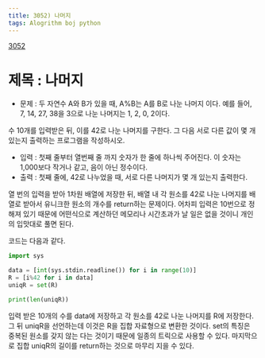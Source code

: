 ```yaml
---
title: 3052) 나머지
tags: Alogrithm boj python
---
```


[3052](https://www.acmicpc.net/problem/3052)

# 제목 : 나머지

- 문제 : 두 자연수 A와 B가 있을 때, A%B는 A를 B로 나눈 나머지 이다. 예를 들어, 7, 14, 27, 38을 3으로 나눈 나머지는 1, 2, 0, 2이다. 

수 10개를 입력받은 뒤, 이를 42로 나눈 나머지를 구한다. 그 다음 서로 다른 값이 몇 개 있는지 출력하는 프로그램을 작성하시오.

- 입력 : 첫째 줄부터 열번째 줄 까지 숫자가 한 줄에 하나씩 주어진다. 이 숫자는 1,000보다 작거나 같고, 음이 아닌 정수이다.
- 출력 : 첫째 줄에, 42로 나누었을 때, 서로 다른 나머지가 몇 개 있는지 출력한다.


열 번의 입력을 받아 1차원 배열에 저장한 뒤, 배열 내 각 원소를 42로 나눈 나머지를 배열로 받아서 유니크한 원소의 개수를 return하는 문제이다.
어차피 입력은 10번으로 정해져 있기 때문에 어떤식으로 계산하던 메모리나 시간초과가 날 일은 없을 것이니 개인의 입맛대로 풀면 된다.

코드는 다음과 같다.

```python
import sys

data = [int(sys.stdin.readline()) for i in range(10)]
R = [i%42 for i in data]
uniqR = set(R)

print(len(uniqR))
```




입력 받은 10개의 수를 data에 저장하고
각 원소를 42로 나눈 나머지를 R에 저장한다.
그 뒤 uniqR을 선언하는데 이것은 R을 집합 자료형으로 변환한 것이다. set의 특징은 중복된 원소를 갖지 않는 다는 것이기 때문에 일종의 트릭으로 사용할 수 있다.
마지막으로 집합 uniqR의 길이를 return하는 것으로 마무리 지을 수 있다.







